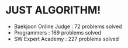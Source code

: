 # JUST ALGORITHM!

- Baekjoon Online Judge : 72 problems solved
- Programmers : 169 problems solved
- SW Expert Academy : 227 problems solved